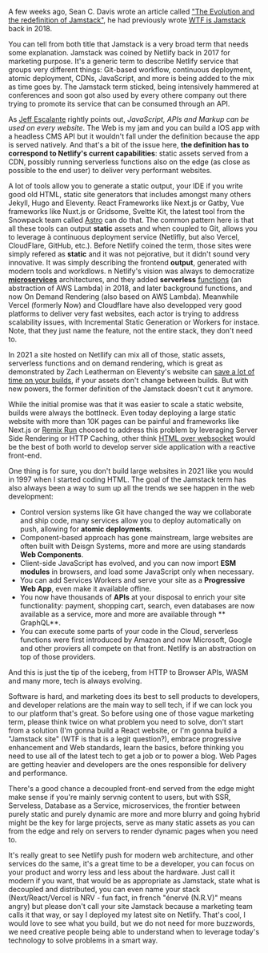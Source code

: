 A few weeks ago, Sean C. Davis wrote an article called ["The Evolution and the redefinition of Jamstack"](https://www.seancdavis.com/blog/jamstack-evolution-and-redefinition/), he had previously wrote [WTF is Jamstack](https://www.seancdavis.com/blog/wtf-is-jamstack/) back in 2018.

You can tell from both title that Jamstack is a very broad term that needs some explanation. Jamstack was coined by Netlify back in 2017 for marketing purpose. It's a generic term to describe Netlify service that groups very different things: Git-based workflow, continuous deployment, atomic deployment, CDNs, JavaScript, and more is being added to the mix as time goes by. The Jamstack term sticked, being intensively hammered at conferences and soon got also used by every othere company out there trying to promote its service that can be consumed through an API.

As [Jeff Escalante](https://twitter.com/jescalan) rightly points out, *JavaScript, APIs and Markup can be used on every website*.  The Web is my jam and you can  build a IOS app with a headless CMS API but it wouldn't fall under the definition because the app is served natively. And that's a bit of the issue here, **the definition has to correspond to Netlify's current capabilities**: static assets served from a CDN, possibly running serverless functions also on the edge (as close as possible to the end user) to deliver very performant websites.

A lot of tools allow you to generate a static output, your IDE if you write good old HTML, static site generators that includes amongst many others Jekyll, Hugo and Eleventy. React Frameworks like Next.js or Gatby, Vue frameworks like Nuxt.js or Gridsome, Sveltte Kit, the latest tool from the Snowpack team called [Astro](https://astro.build/) can do that. The common pattern here is that all these tools can output **static** assets and when coupled to Git, allows you to leverage à continuous deployment service (Netlifly, but also Vercel, CloudFlare, GitHub, etc.). Before Netlify coined the term, those sites were simply refered as **static** and it was not pejorative, but it didn't sound very innovative. It was simply describing the frontend **output**, generated with modern tools and workdlows.
n
Netlify's vision was always to democratize [**microservices**](https://www.netlify.com/blog/2019/11/18/what-are-microservices/) architectures, and they added **serverless** [functions](https://www.netlify.com/blog/2018/03/20/netlifys-aws-lambda-functions-bring-the-backend-to-your-frontend-workflow/) (an abstraction of AWS Lambda) in 2018, and later background functions, and now On Demand Rendering (also based on AWS Lambda). Meanwhile Vercel (formerly Now) and Cloudflare have also developped very good platforms to deliver very fast websites, each actor is trying to address scalability issues, with Incremental Static Generation or Workers for instace. Note, that they just name the feature, not the entire stack, they don't need to.

In 2021 a site hosted on Netllify can mix all of those, static assets, serverless functions and on demand rendering, which is great as demonstrated by Zach Leatherman on Eleventy's website can [save a lot of time on your builds](https://twitter.com/zachleat/status/1402687220541165568), if your assets don't change between builds. But with new powers, the former definition of the Jamstack doesn't cut it anymore.

While the initial promise was that it was easier to scale a static website, builds were always the bottlneck. Even today deploying a large static website with more than 10K pages can be painful and frameworks like Next.js or [Remix Run](https://remix.run/features) choosed to address this problem by leveraging Server Side Rendering or HTTP Caching, other think [HTML over websocket](https://alistapart.com/article/the-future-of-web-software-is-html-over-websockets/) would be the best of both world to develop server side application with a reactive front-end.

One thing is for sure, you don't build large websites in 2021 like you would in 1997 when I started coding HTML. The goal of the Jamstack term has also always been a way to sum up all the trends we see happen in the web development:

- Control version systems like Git have changed the way we collaborate and ship code, many services allow you to deploy automatically on push, allowing for **atomic deployments**.
- Component-based approach has gone mainstream, large websites are often built with Deisgn Systems, more and more are using standards **Web Components**.
- Client-side JavaScript has evolved, and you can now import **ESM modules** in browsers, and load some JavaScript only when necessary.
- You can add Services Workers and serve your site as a **Progressive Web App**, even make it available offine.
- You now have thousands of **APIs** at your disposal to enrich your site functionality: payment, shopping cart, search, even databases are now available as a service, more and more are available through ** GraphQL**.
- You can execute some parts of your code in the Cloud, serverless functions were first introduced by Amazon and now Microsoft, Google and other proviers all compete on that front. Netlify is an abstraction on top of those providers.

And this is just the tip of the iceberg, from HTTP to Browser APIs, WASM and many more, tech is always evolving.

Software is hard, and marketing does its best to sell products to developers, and developer relations are the main way to sell tech, if if we can lock you to our platform that's great. So before using one of those vague marketing term, please think twice on what problem you need to solve, don't start from a solution (I'm gonna build a React website, or I'm gonna build a "Jamstack site" (WTF is that is a legit question?), embrace progressive enhancement and Web standards, learn the basics, before thinking you need to use all of the latest tech to get a job or to power a blog. Web Pages are getting heavier and developers are the ones responsible for delivery and performance. 

There's a good chance a decoupled front-end served from the edge might make sense if you're mainly servnig content to users, but with SSR, Serveless, Database as a Service, microservices, the frontier between purely static and purely dynamic are more and more blurry and going hybrid might be the key for large projects, serve as many static assets as you can from the edge and rely on servers to render dynamic pages when you need to. 

It's really great to see Netlify push for modern web architecture, and other services do the same, it's a great time to be a developer, you can focus on your product and worry less and less about the hardware. Just call it modern if you want, that would be as appropriate as Jamstack, state what is decoupled and distributed, you can even name your stack (Next/React/Vercel is NRV - fun fact, in french "énervé (N.R.V)" means angry) but please don't call your site Jamstack because a marketing team calls it that way, or say I deployed my latest site on Netlify. That's cool, I would love to see what you build, but we do not need for more buzzwords, we need creative people being able to understand when to leverage today's technology to solve problems in a smart way.
